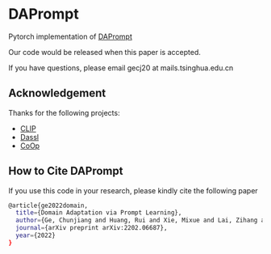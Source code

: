 # DAPrompt
Pytorch implementation of [DAPrompt](https://arxiv.org/abs/2202.06687)

Our code would be released when this paper is accepted.

If you have questions, please email gecj20 at mails.tsinghua.edu.cn

## Acknowledgement
Thanks for the following projects:
- [CLIP](https://github.com/openai/CLIP)
- [Dassl](https://github.com/KaiyangZhou/Dassl.pytorch)
- [CoOp](https://github.com/KaiyangZhou/CoOp)

## How to Cite DAPrompt
If you use this code in your research, please kindly cite the following paper

```bash
@article{ge2022domain,
  title={Domain Adaptation via Prompt Learning},
  author={Ge, Chunjiang and Huang, Rui and Xie, Mixue and Lai, Zihang and Song, Shiji and Li, Shuang and Huang, Gao},
  journal={arXiv preprint arXiv:2202.06687},
  year={2022}
}
```
